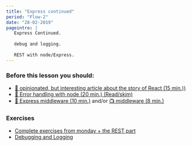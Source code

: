 ```yaml
---
title: "Express continued"
period: "Flow-2"
date: "28-02-2019"
pageintro: | 
   Express Continued.
   
   debug and logging.
  
   REST with node/Express.
---
```


### Before this lesson you should:

<!--readings_begin-->
- [:book: opinionated, but interesting article about the story of React (15 min.))](https://thefullstack.xyz/history-express-javascript-framework/)
- [:book: Error handling with node (20 min.) (Read/skim)](https://strongloop.com/strongblog/robust-node-applications-error-handling/)
- [:book: Express middleware (10 min.)](https://expressjs.com/en/guide/using-middleware.html)  and/or [:tv: middleware (8 min.)](https://www.youtube.com/watch?v=9HOem0amlyg)
<!--readings_end-->


### Exercises
<!--exercises_begin-->
- [Complete exercises from monday + the REST part](https://docs.google.com/document/d/14nub9BzWpDbfxyFDLDNVmJaxPIYOOxblgT3owpv1j0Y/edit?usp=sharing)
- [Debugging and Logging](https://docs.google.com/document/d/14xNSHf_szUVA9dP7F6MQhaq59a6Lg9HOxkZDv3xYtTc/edit?usp=sharing)
<!--exercises_end-->

